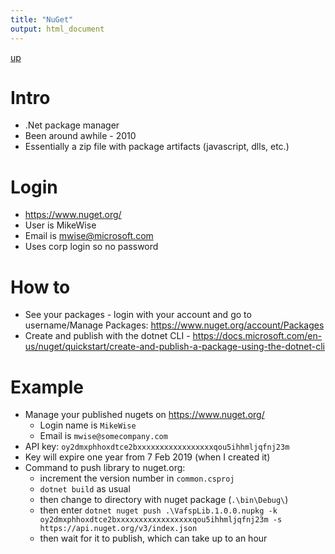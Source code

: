 ```yaml
---
title: "NuGet"
output: html_document
---
```

[up](https://mikewise2718.github.io/markdowndocs/)

# Intro
* .Net package manager
* Been around awhile - 2010
* Essentially a zip file with package artifacts (javascript, dlls, etc.)


# Login
* https://www.nuget.org/
* User is MikeWise
* Email is mwise@microsoft.com
* Uses corp login so no password

# How to
* See your packages - login with your account and go to username/Manage Packages: <https://www.nuget.org/account/Packages>
* Create and publish with the dotnet CLI - https://docs.microsoft.com/en-us/nuget/quickstart/create-and-publish-a-package-using-the-dotnet-cli

# Example
- Manage your published nugets on <https://www.nuget.org/>
    - Login name is `MikeWise`
    - Email is `mwise@somecompany.com`
- API key: `oy2dmxphhoxdtce2bxxxxxxxxxxxxxxxxxqou5ihhmljqfnj23m`
- Key will expire one year from 7 Feb 2019 (when I created it)
- Command to push library to nuget.org: 
    - increment the version number in `common.csproj`
    - `dotnet build` as usual
    - then change to directory with nuget package (`.\bin\Debug\`) 
    - then enter `dotnet nuget push .\VafspLib.1.0.0.nupkg -k oy2dmxphhoxdtce2bxxxxxxxxxxxxxxxxxqou5ihhmljqfnj23m -s https://api.nuget.org/v3/index.json`
    - then wait for it to publish, which can take up to an hour